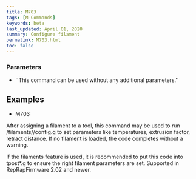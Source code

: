 ```yaml
---
title: M703
tags: [M-Commands] 
keywords: beta 
last_updated: April 01, 2020 
summary: Configure filament 
permalink: M703.html
toc: false 
---
```



### Parameters

* ''This command can be used without any additional parameters.''

## Examples

* M703

After assigning a filament to a tool, this command may be used to run /filaments/<filament name>/config.g to set parameters like temperatures, extrusion factor, retract distance. If no filament is loaded, the code completes without a warning.

If the filaments feature is used, it is recommended to put this code into tpost*.g to ensure the right filament parameters are set. Supported in RepRapFirmware 2.02 and newer.

